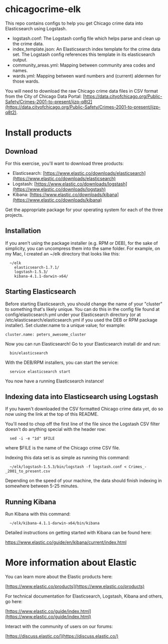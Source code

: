 # chicagocrime-elk
This repo contains configs to help you get Chicago crime data into Elasticsearch using Logstash.

* logstash.conf: The Logstash config file which helps parse and clean up the crime data.
* index_template.json: An Elasticsearch index template for the crime data set. The Logstash config references this template in its elasticsearch output.
* community_areas.yml: Mapping between community area codes and names.
* wards.yml: Mapping between ward numbers and (current) aldermen for those wards.

You will need to download the raw Chicago crime data files in CSV format from the City of Chicago Data Portal: [https://data.cityofchicago.org/Public-Safety/Crimes-2001-to-present/ijzp-q8t2](https://data.cityofchicago.org/Public-Safety/Crimes-2001-to-present/ijzp-q8t2).

# Install products
## Download

For this exercise, you'll want to download three products:

* Elasticsearch: [https://www.elastic.co/downloads/elasticsearch](https://www.elastic.co/downloads/elasticsearch)
* Logstash: [https://www.elastic.co/downloads/logstash](https://www.elastic.co/downloads/logstash)
* Kibana: [https://www.elastic.co/downloads/kibana](https://www.elastic.co/downloads/kibana)

Get the appropriate package for your operating system for each of the three projects.

## Installation

If you aren't using the package installer (e.g. RPM or DEB), for the sake of simplicity, you can uncompress them into the same folder. For example, on my Mac, I created an ~/elk directory that looks like this:
```
  ~/elk
    elasticsearch-1.7.1/
    logstash-1.5.3/
    kibana-4.1.1-darwin-x64/
```


## Starting Elasticsearch

Before starting Elasticsearch, you should change the name of your "cluster" to something that's likely unique. You can do this in the config file found at config/elasticsearch.yml under your Elasticsearch directory (or at /etc/elasticsearch/elasticsearch.yml if you used the DEB or RPM package installer). Set cluster.name to a unique value; for example:
```
cluster.name: peters_awesome_cluster
```
Now you can run Elasticsearch! Go to your Elasticsearch install dir and run:
```
  bin/elasticsearch
```
With the DEB/RPM installers, you can start the service:
```
  service elasticsearch start
```
You now have a running Elasticsearch instance!

## Indexing data into Elasticsearch using Logstash

If you haven't downloaded the CSV formatted Chicago crime data yet, do so now using the link at the top of this README.

You'll need to chop off the first line of the file since the Logstash CSV filter doesn't do anything special with the header row:
```
  sed -i -e "1d" $FILE
```
where $FILE is the name of the Chicago crime CSV file.

Indexing this data set is as simple as running this command:
```
  ~/elk/logstash-1.5.3/bin/logstash -f logstash.conf < Crimes_-_2001_to_present.csv
```
Depending on the speed of your machine, the data should finish indexing in somewhere between 5-25 minutes.

## Running Kibana

Run Kibana with this command:
```
  ~/elk/kibana-4.1.1-darwin-x64/bin/kibana
```
Detailed instructions on getting started with Kibana can be found here:

  https://www.elastic.co/guide/en/kibana/current/index.html

# More information about Elastic

You can learn more about the Elastic products here:

[https://www.elastic.co/products](https://www.elastic.co/products)

For technical documentation for Elasticsearch, Logstash, Kibana and others, go here:

[https://www.elastic.co/guide/index.html](https://www.elastic.co/guide/index.html)

Interact with the community of users on our forums:

[https://discuss.elastic.co/](https://discuss.elastic.co/)
